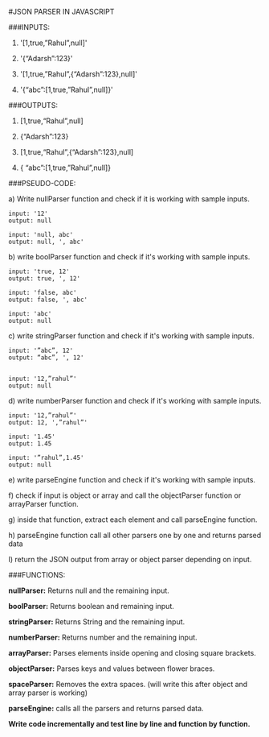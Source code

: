 

#JSON PARSER IN JAVASCRIPT


###INPUTS:

1. '[1,true,”Rahul”,null]'


2. '{“Adarsh”:123}'


3. '[1,true,”Rahul”,{“Adarsh”:123},null]'


4. '{“abc”:[1,true,”Rahul”,null]}'


###OUTPUTS:


1. [1,true,“Rahul”,null]


2. {“Adarsh”:123}


3. [1,true,“Rahul”,{“Adarsh”:123},null]


4. { “abc”:[1,true,”Rahul”,null]}



###PSEUDO-CODE:


a) Write nullParser function and check if it is working with sample inputs.
	
	input: '12'
	output: null

	input: 'null, abc'
	output: null, ', abc'

b) write boolParser function and check if it's working with sample inputs.
	
	input: 'true, 12'
	output: true, ', 12'

	input: 'false, abc'
	output: false, ', abc'

	input: 'abc'
	output: null


c) write stringParser function and check if it's working with sample inputs.
	
	input: '”abc”, 12'
	output: “abc”, ', 12'


	input: '12,”rahul”'
	output: null

d) write numberParser function and check if it's working with sample inputs.

	input: '12,”rahul”'
	output: 12, ',”rahul”'

	input: '1.45'
	output: 1.45

	input: '”rahul”,1.45'
	output: null

e) write parseEngine function and check if it's working with sample inputs.

f) check if input is object or array and call the objectParser function or arrayParser function.

g) inside that function, extract each element and call parseEngine function.

h) parseEngine function call all other parsers one by one and returns parsed data

I) return the JSON output from array or object parser depending on input.


###FUNCTIONS:

**nullParser:** Returns null and the remaining input.

**boolParser:** Returns boolean and remaining input.

**stringParser:** Returns String and the remaining input.

**numberParser:** Returns number and the remaining input.

**arrayParser:** Parses elements inside opening and closing square brackets.

**objectParser:** Parses keys and values between flower braces.

**spaceParser:** Removes the extra spaces. (will write this after object and array parser is working)

**parseEngine:** calls all the parsers and returns parsed data.

**Write code incrementally and test line by line and function by function.**


